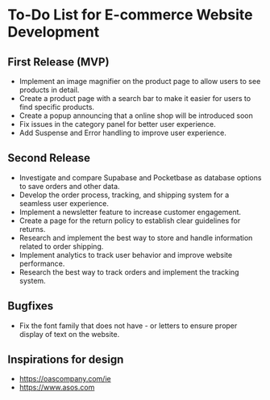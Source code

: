 # To-Do List for E-commerce Website Development

## First Release (MVP)

-   Implement an image magnifier on the product page to allow users to see products in detail.
-   Create a product page with a search bar to make it easier for users to find specific products.
-   Create a popup announcing that a online shop will be introduced soon
-   Fix issues in the category panel for better user experience.
-   Add Suspense and Error handling to improve user experience.

## Second Release

-   Investigate and compare Supabase and Pocketbase as database options to save orders and other data.
-   Develop the order process, tracking, and shipping system for a seamless user experience.
-   Implement a newsletter feature to increase customer engagement.
-   Create a page for the return policy to establish clear guidelines for returns.
-   Research and implement the best way to store and handle information related to order shipping.
-   Implement analytics to track user behavior and improve website performance.
-   Research the best way to track orders and implement the tracking system.

## Bugfixes

-   Fix the font family that does not have - or letters to ensure proper display of text on the website.

## Inspirations for design

-   https://oascompany.com/ie
-   https://www.asos.com
